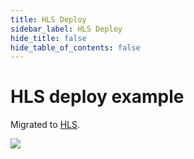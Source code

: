 ```yaml
---
title: HLS Deploy
sidebar_label: HLS Deploy
hide_title: false
hide_table_of_contents: false
---
```


# HLS deploy example

Migrated to [HLS](./hls.md).

![](https://ossrs.net/gif/v1/sls.gif?site=ossrs.io&path=/lts/doc/en/v6/sample-hls)


